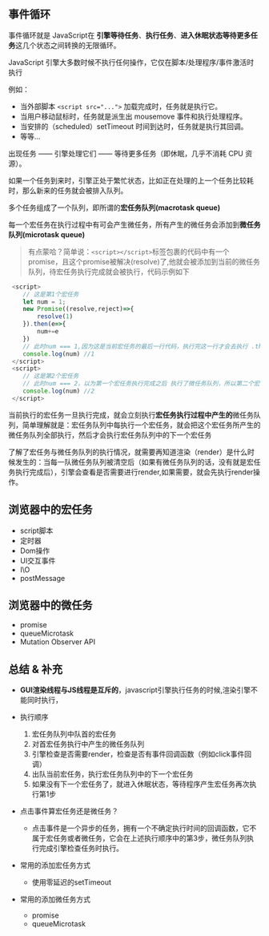 ## 事件循环
  
事件循环就是 JavaScript在 **引擎等待任务**、**执行任务**、**进入休眠状态等待更多任务**这几个状态之间转换的无限循环。

JavaScript 引擎大多数时候不执行任何操作，它仅在脚本/处理程序/事件激活时执行

例如：

  * 当外部脚本 `<script src="...">` 加载完成时，任务就是执行它。
  * 当用户移动鼠标时，任务就是派生出 mousemove 事件和执行处理程序。
  * 当安排的（scheduled）setTimeout 时间到达时，任务就是执行其回调。
  * 等等...

出现任务 —— 引擎处理它们 —— 等待更多任务（即休眠，几乎不消耗 CPU 资源）。

如果一个任务到来时，引擎正处于繁忙状态，比如正在处理的上一个任务比较耗时，那么新来的任务就会被排入队列。

多个任务组成了一个队列，即所谓的**宏任务队列(macrotask queue)**

每一个宏任务在执行过程中有可会产生微任务，所有产生的微任务会添加到**微任务队列(microtask queue)**
  
  > 有点蒙哈？简单说：`<script></script>`标签包裹的代码中有一个promise，且这个promise被解决(resolve)了,他就会被添加到当前的微任务队列，待宏任务执行完成就会被执行，代码示例如下
  
  ```js
   <script>
      // 这是第1个宏任务
      let num = 1;
      new Promise((resolve,reject)=>{
          resolve(1)
      }).then(e=>{
          num+=e
      })
      // 此时num === 1,因为这是当前宏任务的最后一行代码，执行完这一行才会去执行 .then中的num+=e
      console.log(num) //1 
   </script>
   <script>
      // 这是第2个宏任务
      // 此时num === 2，以为第一个宏任务执行完成之后 执行了微任务队列，所以第二个宏任务执行的时候 num+=e 已经被执行了
      console.log(num) //2 
   </script>
  ```

当前执行的宏任务一旦执行完成，就会立刻执行**宏任务执行过程中产生的**微任务队列，简单理解就是：宏任务队列中每执行一个宏任务，就会把这个宏任务所产生的微任务队列全部执行，然后才会执行宏任务队列中的下一个宏任务

了解了宏任务与微任务队列的执行情况，就需要再知道渲染（render）是什么时候发生的：当每一队微任务队列被清空后（如果有微任务队列的话，没有就是宏任务执行完成后），引擎会查看是否需要进行render,如果需要，就会先执行render操作。


## 浏览器中的宏任务
  * script脚本
  * 定时器
  * Dom操作
  * UI交互事件
  * I\O
  * postMessage

## 浏览器中的微任务
 * promise
 * queueMicrotask
 * Mutation Observer API 

## 总结 & 补充

  * **GUI渲染线程与JS线程是互斥的**，javascript引擎执行任务的时候,渲染引擎不能同时执行，

  * 执行顺序
    1. 宏任务队列中队首的宏任务
    2. 对首宏任务执行中产生的微任务队列
    3. 引擎检查是否需要render，检查是否有事件回调函数（例如click事件回调）
    4. 出队当前宏任务，执行宏任务队列中的下一个宏任务
    5. 如果没有下一个宏任务了，就进入休眠状态，等待程序产生宏任务再次执行第1步
   
  * 点击事件算宏任务还是微任务？
    * 点击事件是一个异步的任务，拥有一个不确定执行时间的回调函数，它不属于宏任务或者微任务，它会在上述执行顺序中的第3步，微任务队列执行完成引擎检查任务时执行。
  
  * 常用的添加宏任务方式
    * 使用零延迟的setTimeout

  * 常用的添加微任务方式
    * promise
    * queueMicrotask
